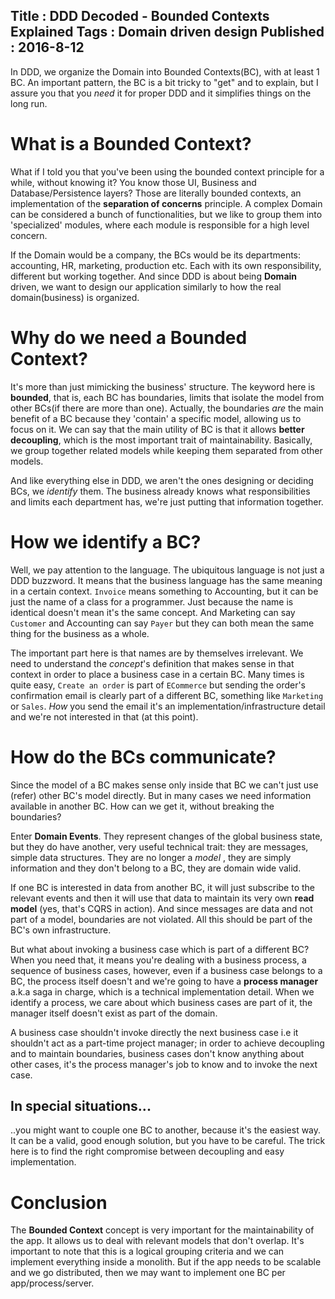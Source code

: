 Title : DDD Decoded - Bounded Contexts Explained
Tags : Domain driven design
Published : 2016-8-12
---

In DDD, we organize the Domain into Bounded Contexts(BC), with at least 1 BC. An important pattern, the BC is a bit tricky to "get" and to explain, but I assure you that you _need_ it for proper DDD and it simplifies things on the long run.

# What is a Bounded Context?

What if I told you that you've been using the bounded context principle for a while, without knowing it? You know those UI, Business and Database/Persistence layers? Those are literally bounded contexts, an implementation of the **separation of concerns** principle. A complex Domain can be considered a bunch of functionalities, but we like to group them into 'specialized' modules, where each module is responsible for a high level concern.

If the Domain would be a company, the BCs would be its departments: accounting, HR, marketing, production etc. Each with its own responsibility, different but working together. And since DDD is about being **Domain** driven, we want to design our application similarly to how the real domain(business) is organized. 

# Why do we need a Bounded Context?

It's more than just mimicking the business' structure. The keyword here is **bounded**, that is, each BC has boundaries, limits that isolate the model from other BCs(if there are more than one). Actually, the boundaries _are_ the main benefit of a BC because they 'contain' a specific model, allowing us to focus on it. We can say that the main utility of BC is that it allows **better decoupling**, which is the most important trait of maintainability. Basically, we group together related models while keeping them separated from other models. 

And like everything else in DDD, we aren't the ones designing or deciding BCs, we _identify_ them. The business already knows what responsibilities and limits each department has, we're just putting that information together. 

# How we identify a BC?

Well, we pay attention to the language. The ubiquitous language is not just a DDD buzzword. It means that the business language has the same meaning in a certain context. `Invoice` means something to Accounting, but it can be just the name of a class for a programmer. Just because the name is identical doesn't mean it's the same concept. And Marketing can say `Customer` and Accounting can say `Payer` but they can both mean the same thing for the business as a whole. 

The important part here is that names are by themselves irrelevant. We need to understand the _concept_'s definition that makes sense in that context in order to place a business case in a certain BC. Many times is quite easy, `Create an order` is part of `ECommerce` but sending the order's confirmation email is clearly part of a different BC, something like `Marketing` or `Sales`. _How_ you send the email it's an implementation/infrastructure detail and we're not interested in that (at this point).

# How do the BCs communicate?

Since the model of a BC makes sense only inside that BC we can't just use (refer) other BC's model directly. But in many cases we need information available in another BC. How can we get it, without breaking the boundaries? 

Enter **Domain Events**. They represent changes of the global business state, but they do have another, very useful technical trait: they are messages, simple data structures. They are no longer a _model_ , they are simply information and they don't belong to a BC, they are domain wide valid.

If one BC is interested in data from another BC, it will just subscribe to the relevant events and then it will use that data to maintain its very own **read model** (yes, that's CQRS in action). And since messages are data and not part of a model, boundaries are not violated. All this should be part of the BC's own infrastructure.

But what about invoking a business case which is part of a different BC? When you need that, it means you're dealing with a business process, a sequence of business cases, however, even if a business case belongs to a BC, the process itself doesn't and we're going to have a **process manager** a.k.a saga in charge, which is a technical implementation detail. When we identify a process, we care about which business cases are part of it, the manager itself doesn't exist as part of the domain. 

A business case shouldn't invoke directly the next business case i.e it shouldn't act as a part-time project manager; in order to achieve decoupling and to maintain boundaries, business cases don't know anything about other cases, it's the process manager's job to know and to invoke the next case.

## In special situations...

..you might want to couple one BC to another, because it's the easiest way. It can be a valid, good enough solution, but you have to be careful. The trick here is to find the right compromise between decoupling and easy implementation.

# Conclusion

The **Bounded Context** concept is very important for the maintainability of the app. It allows us to deal with relevant models that don't overlap. It's important to note that this is a logical grouping criteria and we can implement everything inside a monolith. But if the app needs to be scalable and we go distributed, then we may want to implement one BC per app/process/server.